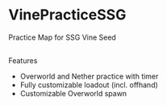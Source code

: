 # VinePracticeSSG
Practice Map for SSG Vine Seed

##
Features
- Overworld and Nether practice with timer
- Fully customizable loadout (incl. offhand)
- Customizable Overworld spawn
